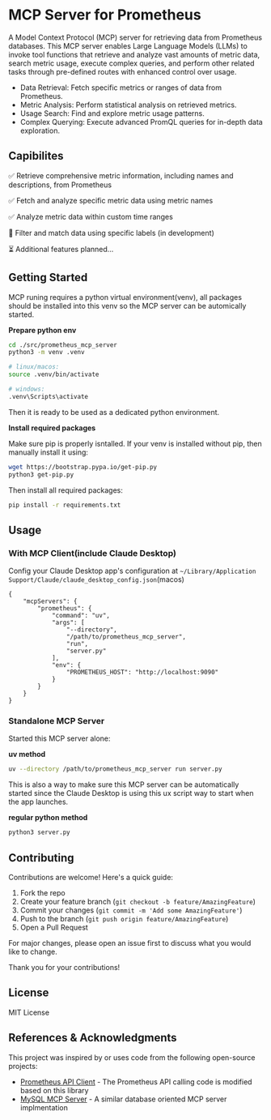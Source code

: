 # MCP Server for Prometheus

A Model Context Protocol (MCP) server for retrieving data from Prometheus databases. This MCP server enables Large Language Models (LLMs) to invoke tool functions that retrieve and analyze vast amounts of metric data, search metric usage, execute complex queries, and perform other related tasks through pre-defined routes with enhanced control over usage.

- Data Retrieval: Fetch specific metrics or ranges of data from Prometheus.
- Metric Analysis: Perform statistical analysis on retrieved metrics.
- Usage Search: Find and explore metric usage patterns.
- Complex Querying: Execute advanced PromQL queries for in-depth data exploration.

## Capibilites

✅ Retrieve comprehensive metric information, including names and descriptions, from Prometheus

✅ Fetch and analyze specific metric data using metric names

✅ Analyze metric data within custom time ranges

🚧 Filter and match data using specific labels (in development)

⏳ Additional features planned...

## Getting Started

MCP runing requires a python virtual environment(venv), all packages should be installed into this venv so the MCP server can be automically started.

**Prepare python env**

```sh
cd ./src/prometheus_mcp_server
python3 -m venv .venv
```

```sh
# linux/macos:
source .venv/bin/activate

# windows:
.venv\Scripts\activate
```
Then it is ready to be used as a dedicated python environment.

**Install required packages**

Make sure pip is properly isntalled. If your venv is installed without pip, then manually install it using:
```sh
wget https://bootstrap.pypa.io/get-pip.py
python3 get-pip.py
```

Then install all required packages:
```sh
pip install -r requirements.txt
```

## Usage

### With MCP Client(include Claude Desktop)

Config your Claude Desktop app's configuration at `~/Library/Application Support/Claude/claude_desktop_config.json`(macos)

```
{
    "mcpServers": {
        "prometheus": {
            "command": "uv",
            "args": [
                "--directory",
                "/path/to/prometheus_mcp_server",
                "run",
                "server.py"
            ],
            "env": {
                "PROMETHEUS_HOST": "http://localhost:9090"
            }
        }
    }
}
```

### Standalone MCP Server

Started this MCP server alone:

**uv method**

```sh
uv --directory /path/to/prometheus_mcp_server run server.py
```

This is also a way to make sure this MCP server can be automatically started since the Claude Desktop is using this ux script way to start when the app launches.

**regular python method**

```sh
python3 server.py
```

## Contributing

Contributions are welcome! Here's a quick guide:

1. Fork the repo
2. Create your feature branch (`git checkout -b feature/AmazingFeature`)
3. Commit your changes (`git commit -m 'Add some AmazingFeature'`)
4. Push to the branch (`git push origin feature/AmazingFeature`)
5. Open a Pull Request

For major changes, please open an issue first to discuss what you would like to change.

Thank you for your contributions!


## License

MIT License

## References & Acknowledgments

This project was inspired by or uses code from the following open-source projects:

- [Prometheus API Client](https://prometheus-api-client-python.readthedocs.io/en/latest/source/prometheus_api_client.html) - The Prometheus API calling code is modified based on this library
- [MySQL MCP Server](https://github.com/designcomputer/mysql_mcp_server/blob/main/src/mysql_mcp_server) - A similar database oriented MCP server implmentation
